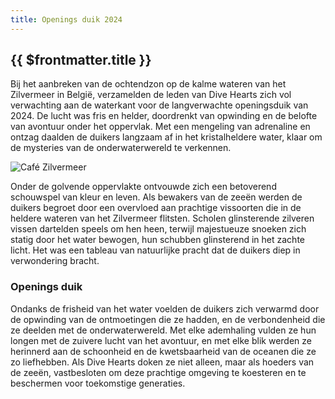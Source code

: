 ```yaml
---
title: Openings duik 2024
---
```


## {{ $frontmatter.title }}

Bij het aanbreken van de ochtendzon op de kalme wateren van het Zilvermeer in België, verzamelden de leden van Dive Hearts zich vol verwachting aan de waterkant voor de langverwachte openingsduik van 2024. De lucht was fris en helder, doordrenkt van opwinding en de belofte van avontuur onder het oppervlak. Met een mengeling van adrenaline en ontzag daalden de duikers langzaam af in het kristalheldere water, klaar om de mysteries van de onderwaterwereld te verkennen.

![Café Zilvermeer](https://cdn.duikersgids.nl/gw/spot-image/1000/yugpltpmjas/Zilvermeer-Belgium-Dive-Site.jpg)

Onder de golvende oppervlakte ontvouwde zich een betoverend schouwspel van kleur en leven. Als bewakers van de zeeën werden de duikers begroet door een overvloed aan prachtige vissoorten die in de heldere wateren van het Zilvermeer flitsten. Scholen glinsterende zilveren vissen dartelden speels om hen heen, terwijl majestueuze snoeken zich statig door het water bewogen, hun schubben glinsterend in het zachte licht. Het was een tableau van natuurlijke pracht dat de duikers diep in verwondering bracht.

### Openings duik

Ondanks de frisheid van het water voelden de duikers zich verwarmd door de opwinding van de ontmoetingen die ze hadden, en de verbondenheid die ze deelden met de onderwaterwereld. Met elke ademhaling vulden ze hun longen met de zuivere lucht van het avontuur, en met elke blik werden ze herinnerd aan de schoonheid en de kwetsbaarheid van de oceanen die ze zo liefhebben. Als Dive Hearts doken ze niet alleen, maar als hoeders van de zeeën, vastbesloten om deze prachtige omgeving te koesteren en te beschermen voor toekomstige generaties.

